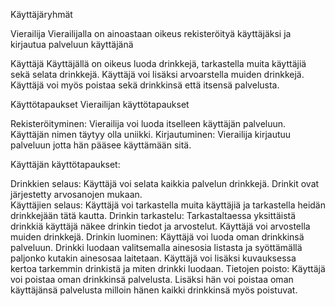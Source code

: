 Käyttäjäryhmät

Vierailija
	Vierailijalla on ainoastaan oikeus rekisteröityä käyttäjäksi ja kirjautua palveluun käyttäjänä

Käyttäjä
	Käyttäjällä on oikeus luoda drinkkejä, tarkastella muita käyttäjiä sekä selata drinkkejä. Käyttäjä voi lisäksi arvoarstella muiden drinkkejä. Käyttäjä voi myös poistaa sekä drinkkinsä että itsensä palvelusta.

Käyttötapaukset
Vierailijan käyttötapaukset

Rekisteröityminen:
	Vierailija voi luoda itselleen käyttäjän palveluun. Käyttäjän nimen täytyy olla uniikki.
Kirjautuminen:
	Vierailija kirjautuu palveluun jotta hän pääsee käyttämään sitä.

Käyttäjän käyttötapaukset:

Drinkkien selaus:
	Käyttäjä voi selata kaikkia palvelun drinkkejä. Drinkit ovat järjestetty arvosanojen mukaan. 	
Käyttäjien selaus:
	Käyttäjä voi tarkastella muita käyttäjiä ja tarkastella heidän drinkkejään tätä kautta.
Drinkin tarkastelu:
	Tarkastaltaessa yksittäistä drinkkiä käyttäjä näkee drinkin tiedot ja arvostelut. Käyttäjä voi
	arvostella muiden drinkkejä.
Drinkin luominen:
	Käyttäjä voi luoda oman drinkkinsä palveluun. Drinkki luodaan valitsemalla ainesosia 	listasta ja syöttämällä paljonko kutakin ainesosaa laitetaan. Käyttäjä voi lisäksi kuvauksessa 	
	kertoa tarkemmin drinkistä ja miten drinkki luodaan.
Tietojen poisto:
	Käyttäjä voi poistaa oman drinkkinsä palvelusta. Lisäksi hän voi poistaa oman käyttäjänsä 	palvelusta milloin hänen kaikki drinkkinsä myös poistuvat.
